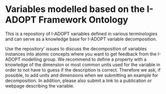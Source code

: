 # Variables modelled based on the I-ADOPT Framework Ontology
This is a repository of I-ADOPT variables defined in various terminologies and can serve as a knowledge base for I-ADOPT variable decomposition.

Use the repository' issues to discuss the decomposition of variables instances into atomic concepts where you want to get feedback from the I-ADOPT modelling group. We recommend to define a property with a knowledge of the dimension or most common units used for the variable in order to not have to guess if the description is correct. Therefore we ask, if possible, to add units and dimensions when we submitting an example for decomposition. In addition, please also submit a link to a publication or webpage describing the variable. 


